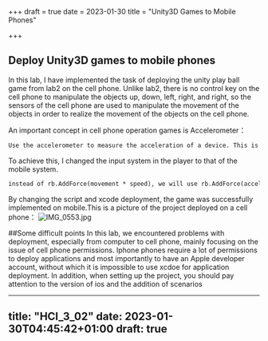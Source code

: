 +++ 
draft = true
date = 2023-01-30
title = "Unity3D Games to Mobile Phones"

+++

## Deploy Unity3D games to mobile phones
In this lab, I have implemented the task of deploying the unity play ball game from lab2 on the cell phone. Unlike lab2, there is no control key on the cell phone to manipulate the objects up, down, left, right, and right, so the sensors of the cell phone are used to manipulate the movement of the objects in order to realize the movement of the objects on the cell phone.


An important concept in cell phone operation games is Accelerometer：
```html
Use the accelerometer to measure the acceleration of a device. This is useful to control content by moving a device around. It reports the acceleration measured on a device both due to moving the device around, and due to gravity pulling the device down. You can use GravitySensor and LinearAccelerationSensor to get separate values for these.
```
To achieve this, I changed the input system in the player to that of the mobile system.

```html
instead of rb.AddForce(movement * speed), we will use rb.AddForce(accelerometer_values).
```

By changing the script and xcode deployment, the game was successfully implemented on mobile.This is a picture of the project deployed on a cell phone：
![IMG_0553.jpg](https://s2.loli.net/2023/01/30/t9Y3bIoPpBJDS6h.jpg)

##Some difficult points
In this lab, we encountered problems with deployment, especially from computer to cell phone, mainly focusing on the issue of cell phone permissions. Iphone phones require a lot of permissions to deploy applications and most importantly to have an Apple developer account, without which it is impossible to use xcdoe for application deployment. In addition, when setting up the project, you should pay attention to the version of ios and the addition of scenarios



---
title: "HCI_3_02"
date: 2023-01-30T04:45:42+01:00
draft: true
---

